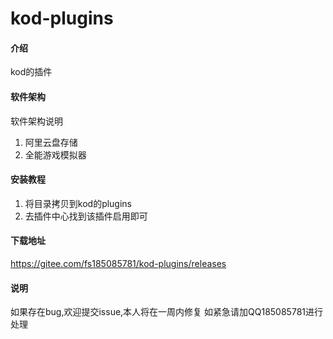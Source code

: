 # kod-plugins

#### 介绍
kod的插件

#### 软件架构
软件架构说明  
1. 阿里云盘存储  
2. 全能游戏模拟器  


#### 安装教程

1.  将目录拷贝到kod的plugins  
2.  去插件中心找到该插件启用即可  

#### 下载地址
https://gitee.com/fs185085781/kod-plugins/releases

#### 说明
 如果存在bug,欢迎提交issue,本人将在一周内修复
 如紧急请加QQ185085781进行处理


